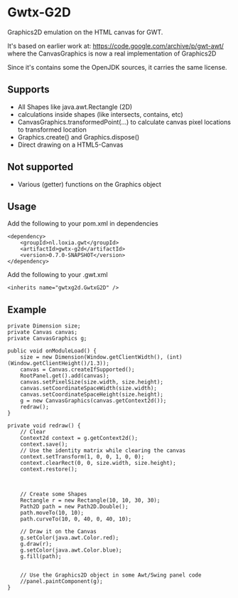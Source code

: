 Gwtx-G2D
========
Graphics2D emulation on the HTML canvas for GWT.

It's based on earlier work at:
https://code.google.com/archive/p/gwt-awt/
where the CanvasGraphics is now a real implementation of Graphics2D

Since it's contains some the OpenJDK sources, it carries the same license.

Supports
--------
* All Shapes like java.awt.Rectangle (2D)
* calculations inside shapes (like intersects, contains, etc)
* CanvasGraphics.transformedPoint(...) to calculate canvas pixel locations to transformed location
* Graphics.create() and Graphics.dispose()
* Direct drawing on a HTML5-Canvas

Not supported
-------------
* Various (getter) functions on the Graphics object

Usage
-----
Add the following to your pom.xml in dependencies
 
	<dependency>
		<groupId>nl.loxia.gwt</groupId>
		<artifactId>gwtx-g2d</artifactId>
		<version>0.7.0-SNAPSHOT</version>
	</dependency> 

Add the following to your .gwt.xml 

	<inherits name="gwtxg2d.GwtxG2D" />
	
Example
-------
	private Dimension size;
	private Canvas canvas;
	private CanvasGraphics g;
	
	public void onModuleLoad() {
		size = new Dimension(Window.getClientWidth(), (int) (Window.getClientHeight()/1.3));
		canvas = Canvas.createIfSupported();
		RootPanel.get().add(canvas);
		canvas.setPixelSize(size.width, size.height);
		canvas.setCoordinateSpaceWidth(size.width);
		canvas.setCoordinateSpaceHeight(size.height);
		g = new CanvasGraphics(canvas.getContext2d());
		redraw();
	}
	
	private void redraw() {
		// Clear
		Context2d context = g.getContext2d();
		context.save();
		// Use the identity matrix while clearing the canvas
		context.setTransform(1, 0, 0, 1, 0, 0);
		context.clearRect(0, 0, size.width, size.height);
		context.restore();
		
		
		
		// Create some Shapes 
		Rectangle r = new Rectangle(10, 10, 30, 30); 
		Path2D path = new Path2D.Double(); 
		path.moveTo(10, 10); 
		path.curveTo(10, 0, 40, 0, 40, 10);
		
		// Draw it on the Canvas 
		g.setColor(java.awt.Color.red); 
		g.draw(r); 
		g.setColor(java.awt.Color.blue); 
		g.fill(path);
		
		
		// Use the Graphics2D object in some Awt/Swing panel code
		//panel.paintComponent(g);
	}
